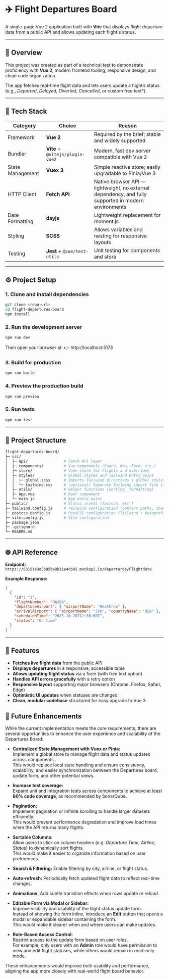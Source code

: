 # ✈️ Flight Departures Board

A single-page Vue 2 application built with **Vite** that displays flight departure data from a public API and allows updating each flight's status.

---

## 🚀 Overview

This project was created as part of a technical test to demonstrate proficiency with **Vue 2**, modern frontend tooling, responsive design, and clean code organization. 

The app fetches real-time flight data and lets users update a flight’s status (e.g., *Departed*, *Delayed*, *Diverted*, *Cancelled*, or custom free text*).

---

## 🧱 Tech Stack

| Category | Choice | Reason |
|-----------|---------|--------|
| Framework | **Vue 2** | Required by the brief; stable and widely supported |
| Bundler | **Vite** + `@vitejs/plugin-vue2` | Modern, fast dev server compatible with Vue 2 |
| State Management | **Vuex 3** | Simple reactive store; easily upgradable to Pinia/Vue 3 |
| HTTP Client | **Fetch API** | Native browser API — lightweight, no external dependency, and fully supported in modern environments |
| Date Formatting | **dayjs** | Lightweight replacement for moment.js |
| Styling | **SCSS** | Allows variables and nesting for responsive layouts |
| Testing | **Jest** + `@vue/test-utils` | Unit testing for components and store |

---

## ⚙️ Project Setup

### 1. Clone and install dependencies
```bash
git clone <repo-url>
cd flight-departures-board
npm install
```

### 2. Run the development server
```bash
npm run dev
```

Then open your browser at:
👉 http://localhost:5173

### 3. Build for production
```bash
npm run build
```

### 4. Preview the production build
```bash
npm run preview
```

### 5. Run tests
```bash
npm run test
```

---

## 🧩 Project Structure

```bash
flight-departures-board/
├─ src/
│  ├─ api/                # Fetch API layer
│  ├─ components/         # Vue components (Board, Row, Form, etc.)
│  ├─ store/              # Vuex store for flights and overrides
│  ├─ styles/             # Global styles and Tailwind entry point
│  │  ├─ global.scss      # Imports Tailwind directives + global styles
│  │  └─ tailwind.css     # (optional) Separate Tailwind import file if needed
│  ├─ utils/              # Helper functions (sorting, formatting)
│  ├─ App.vue             # Root component
│  └─ main.js             # App entry point
├─ public/                # Static assets (favicon, etc.)
├─ tailwind.config.js     # Tailwind configuration (content paths, theme)
├─ postcss.config.js      # PostCSS configuration (Tailwind + Autoprefixer)
├─ vite.config.js         # Vite configuration
├─ package.json
├─ .gitignore
└─ README.md
```

---

## 🌐 API Reference

**Endpoint:**  
`https://6315ae3e5b85ba9b11e4cb85.mockapi.io/departures/Flightdata`

**Example Response:**
```json
[
  {
    "id": "1",
    "flightNumber": "BA284",
    "departureAirport": { "airportName": "Heathrow" },
    "arrivalAirport": { "airportName": "JFK", "countryName": "USA" },
    "scheduledTime": "2025-10-28T12:30:00Z",
    "status": "On time"
  }
]
```

---

## 🧠 Features

- **Fetches live flight data** from the public API  
- **Displays departures** in a responsive, accessible table  
- **Allows updating flight status** via a form (with free text option)  
- **Handles API errors gracefully** with a retry option  
- **Responsive layout** supporting major browsers (Chrome, Firefox, Safari, Edge)  
- **Optimistic UI updates** when statuses are changed  
- **Clean, modular codebase** structured for easy upgrade to Vue 3

## 🧭 Future Enhancements

While the current implementation meets the core requirements, there are several opportunities to enhance the user experience and scalability of the Departures Board:

- **Centralized State Management with Vuex or Pinia:**  
  Implement a global store to manage flight data and status updates across components.  
  This would replace local state handling and ensure consistency, scalability, and easier synchronization between the Departures board, update form, and other potential views.

- **Increase test coverage:**  
  Expand unit and integration tests across components to achieve at least **80% code coverage**, as recommended by SonarQube.

- **Pagination:**  
  Implement pagination or infinite scrolling to handle larger datasets efficiently.  
  This would prevent performance degradation and improve load times when the API returns many flights.

- **Sortable Columns:**  
  Allow users to click on column headers (e.g. *Departure Time*, *Airline*, *Status*) to dynamically sort flights.  
  This would make it easier to organize information based on user preferences.

- **Search & Filtering:** 
  Enable filtering by city, airline, or flight status. 

- **Auto-refresh:**
  Periodically fetch updated flight data to reflect real-time changes. 

- **Animations:**
  Add subtle transition effects when rows update or reload.

- **Editable Form via Modal or Sidebar:**  
  Improve visibility and usability of the flight status update form.  
  Instead of showing the form inline, introduce an **Edit** button that opens a modal or expandable sidebar containing the form.  
  This would make it clearer when and where users can make updates.

- **Role-Based Access Control:**  
  Restrict access to the update form based on user roles.  
  For example, only users with an **Admin** role would have permission to view and edit flight statuses, while others would remain in read-only mode.


These enhancements would improve both usability and performance, aligning the app more closely with real-world flight board behavior.
